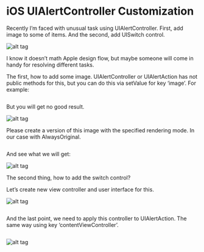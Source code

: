 # iOS UIAlertController Customization

Recently I’m faced with unusual task using UIAlertController. First, add image to some of items. And the second, add UISwitch control.

![alt tag](https://raw.github.com/maximbilan/UIAlertController-Customization/master/img/1.png)

I know it doesn’t math Apple design flow, but maybe someone will come in handy for resolving different tasks.

The first, how to add some image. UIAlertController or UIAlertAction has not public methods for this, but you can do this via setValue for key ‘image’. For example:

<pre>
</pre>

But you will get no good result.

![alt tag](https://raw.github.com/maximbilan/UIAlertController-Customization/master/img/2.png)

Please create a version of this image with the specified rendering mode. In our case with AlwaysOriginal.

<pre>
</pre>

And see what we will get:

![alt tag](https://raw.github.com/maximbilan/UIAlertController-Customization/master/img/3.png)

The second thing, how to add the switch control? 

Let’s create new view controller and user interface for this.

![alt tag](https://raw.github.com/maximbilan/UIAlertController-Customization/master/img/4.png)

<pre>
</pre>

And the last point, we need to apply this controller to UIAlertAction. The same way using key ‘contentViewController’.

<pre>
</pre>

![alt tag](https://raw.github.com/maximbilan/UIAlertController-Customization/master/img/5.png)

